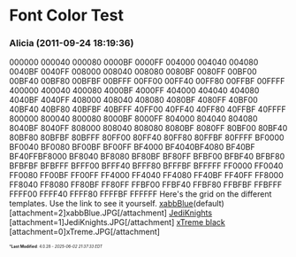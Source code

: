 # Font Color Test

### **Alicia** (2011-09-24 18:19:36)

000000 000040 000080 0000BF 0000FF 004000 004040 004080 0040BF 0040FF 008000 008040 008080 0080BF 0080FF 00BF00 00BF40 00BF80 00BFBF 00BFFF 00FF00 00FF40 00FF80 00FFBF 00FFFF
400000 400040 400080 4000BF 4000FF 404000 404040 404080 4040BF 4040FF 408000 408040 408080 4080BF 4080FF 40BF00 40BF40 40BF80 40BFBF 40BFFF 40FF00 40FF40 40FF80 40FFBF 40FFFF
800000 800040 800080 8000BF 8000FF 804000 804040 804080 8040BF 8040FF 808000 808040 808080 8080BF 8080FF 80BF00 80BF40 80BF80 80BFBF 80BFFF 80FF00 80FF40 80FF80 80FFBF 80FFFF
BF0000 BF0040 BF0080 BF00BF BF00FF BF4000 BF4040BF4080 BF40BF BF40FFBF8000 BF8040 BF8080 BF80BF BF80FF BFBF00 BFBF40 BFBF80 BFBFBF BFBFFF BFFF00 BFFF40 BFFF80 BFFFBF BFFFFF
FF0000 FF0040 FF0080 FF00BF FF00FF FF4000 FF4040 FF4080 FF40BF FF40FF FF8000 FF8040 FF8080 FF80BF FF80FF FFBF00 FFBF40 FFBF80 FFBFBF FFBFFF FFFF00 FFFF40 FFFF80 FFFFBF FFFFFF
Here's the grid on the different templates. Use the link to see it yourself.
[xabbBlue](http://galacticcampaigns.com/forum/viewtopic.php?f=93&t=25084&style=2 "http://galacticcampaigns.com/forum/viewtopic.php?f=93&t=25084&style=2")(default)
[attachment=2]<!-- ia2 -->xabbBlue.JPG<!-- ia2 -->[/attachment]
[JediKnights](http://galacticcampaigns.com/forum/viewtopic.php?f=93&t=25084&style=5 "http://galacticcampaigns.com/forum/viewtopic.php?f=93&t=25084&style=5")
[attachment=1]<!-- ia1 -->JediKnights.JPG<!-- ia1 -->[/attachment]
[xTreme black](http://galacticcampaigns.com/forum/viewtopic.php?f=93&t=25084&style=3 "http://galacticcampaigns.com/forum/viewtopic.php?f=93&t=25084&style=3")
[attachment=0]<!-- ia0 -->xTreme.JPG<!-- ia0 -->[/attachment]



<span style="font-size: 0.5em;">***Last Modified**: 4.0.28 - *2025-06-02 21:37:33 EDT*</span>